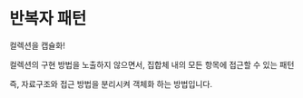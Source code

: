# 반복자 패턴

컬렉션을 캡슐화!

컬렉션의 구현 방법을 노출하지 않으면서, 집합체 내의 모든 항목에 접근할 수 있는 패턴

즉, 자료구조와 접근 방법을 분리시켜 객체화 하는 방법입니다.